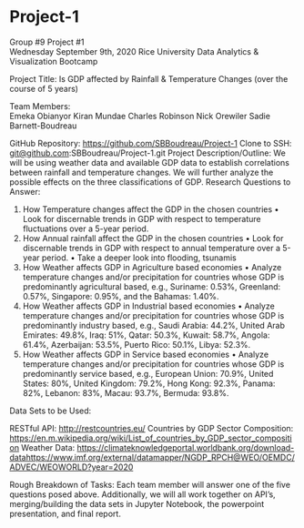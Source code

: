 # Project-1
Group #9 Project #1						             
Wednesday September 9th, 2020
Rice University Data Analytics & Visualization Bootcamp
 
 
Project Title: 
Is GDP affected by Rainfall & Temperature Changes (over the course of 5 years)

Team Members: 	
Emeka Obianyor
Kiran Mundae
Charles Robinson
Nick Orewiler
Sadie Barnett-Boudreau

GitHub Repository: 
https://github.com/SBBoudreau/Project-1
Clone to SSH: git@github.com:SBBoudreau/Project-1.git 
Project Description/Outline: 
We will be using weather data and available GDP data to establish correlations between rainfall and temperature changes.   We will further analyze the possible effects on the three classifications of GDP. 
Research Questions to Answer:
1.	How Temperature changes affect the GDP in the chosen countries
•	Look for discernable trends in GDP with respect to temperature fluctuations over a 5-year period.
2.	How Annual rainfall affect the GDP in the chosen countries
•	Look for discernable trends in GDP with respect to annual temperature over a 5-year period.
•	Take a deeper look into flooding, tsunamis
3.	How Weather affects GDP in Agriculture based economies
•	Analyze temperature changes and/or precipitation for countries whose GDP is predominantly agricultural based, e.g., Suriname: 0.53%, Greenland: 0.57%, Singapore: 0.95%, and the Bahamas: 1.40%.
4.	How Weather affects GDP in Industrial based economies
•	Analyze temperature changes and/or precipitation for countries whose GDP is predominantly industry based, e.g., Saudi Arabia: 44.2%, United Arab Emirates: 49.8%, Iraq: 51%, Qatar: 50.3%, Kuwait: 58.7%, Angola: 61.4%, Azerbaijan: 53.5%, Puerto Rico: 50.1%, Libya: 52.3%.
5.	How Weather affects GDP in Service based economies
•	Analyze temperature changes and/or precipitation for countries whose GDP is predominantly service based, e.g., European Union: 70.9%, United States: 80%, United Kingdom: 79.2%, Hong Kong: 92.3%, Panama: 82%, Lebanon: 83%, Macau: 93.7%, Bermuda: 93.8%.

Data Sets to be Used: 

RESTful API: http://restcountries.eu/
Countries by GDP Sector Composition: https://en.m.wikipedia.org/wiki/List_of_countries_by_GDP_sector_composition
Weather Data: https://climateknowledgeportal.worldbank.org/download-datahttps://www.imf.org/external/datamapper/NGDP_RPCH@WEO/OEMDC/ADVEC/WEOWORLD?year=2020



Rough Breakdown of Tasks: 
Each team member will answer one of the five questions posed above.  Additionally, we will all work together on API’s, merging/building the data sets in Jupyter Notebook, the powerpoint presentation, and final report. 
 


 







